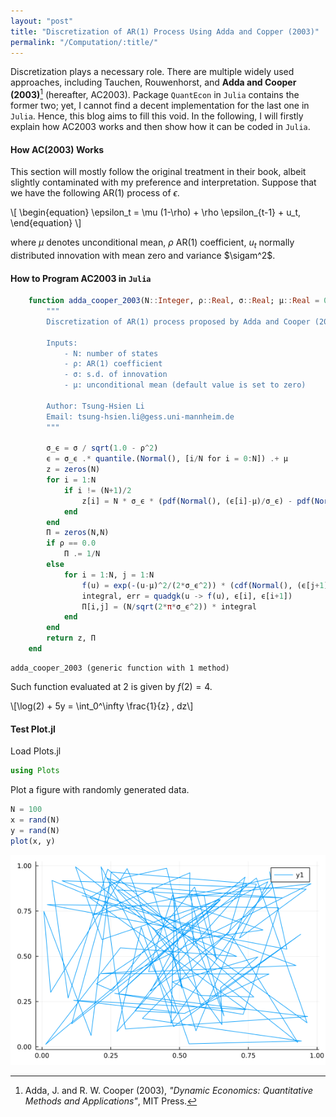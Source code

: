```yaml
---
layout: "post"
title: "Discretization of AR(1) Process Using Adda and Copper (2003)"
permalink: "/Computation/:title/"
---
```



Discretization plays a necessary role.
There are multiple widely used approaches, including Tauchen, Rouwenhorst, and **Adda and Cooper (2003)**[^1] (hereafter, AC2003).
Package `QuantEcon` in `Julia` contains the former two; yet, I cannot find a decent implementation for the last one in `Julia`.
Hence, this blog aims to fill this void.
In the following, I will firstly explain how AC2003 works and then show how it can be coded in `Julia`.

#### How AC(2003) Works

This section will mostly follow the original treatment in their book, albeit slightly contaminated with my preference and interpretation.
Suppose that we have the following AR(1) process of $\epsilon$.

\\[ \begin{equation} \epsilon_t = \mu (1-\rho) + \rho \epsilon_{t-1} + u_t, \end{equation} \\]

where $\mu$ denotes unconditional mean, $\rho$ AR(1) coefficient, $u_t$ normally distributed innovation with mean zero and variance $\sigam^2$.

#### How to Program AC2003 in `Julia`

```julia
    function adda_cooper_2003(N::Integer, ρ::Real, σ::Real; μ::Real = 0.0)
        """
        Discretization of AR(1) process proposed by Adda and Cooper (2003)

        Inputs:
            - N: number of states
            - ρ: AR(1) coefficient
            - σ: s.d. of innovation
            - μ: unconditional mean (default value is set to zero)

        Author: Tsung-Hsien Li
        Email: tsung-hsien.li@gess.uni-mannheim.de
        """

        σ_ϵ = σ / sqrt(1.0 - ρ^2)
        ϵ = σ_ϵ .* quantile.(Normal(), [i/N for i = 0:N]) .+ μ
        z = zeros(N)
        for i = 1:N
            if i != (N+1)/2
                z[i] = N * σ_ϵ * (pdf(Normal(), (ϵ[i]-μ)/σ_ϵ) - pdf(Normal(), (ϵ[i+1]-μ)/σ_ϵ)) + μ
            end
        end
        Π = zeros(N,N)
        if ρ == 0.0
            Π .= 1/N
        else
            for i = 1:N, j = 1:N
                f(u) = exp(-(u-μ)^2/(2*σ_ϵ^2)) * (cdf(Normal(), (ϵ[j+1]-μ*(1.0-ρ)-ρ*u)/σ) - cdf(Normal(), (ϵ[j]-μ*(1.0-ρ)-ρ*u)/σ))
                integral, err = quadgk(u -> f(u), ϵ[i], ϵ[i+1])
                Π[i,j] = (N/sqrt(2*π*σ_ϵ^2)) * integral
            end
        end
        return z, Π
    end
```

```
adda_cooper_2003 (generic function with 1 method)
```






Such function evaluated at 2 is given by $f(2) = 4$.

\\[\log(2) + 5y = \int_0^\infty \frac{1}{z} \, dz\\]

#### Test Plot.jl

Load Plots.jl

```julia
using Plots
```




Plot a figure with randomly generated data.

```julia
N = 100
x = rand(N)
y = rand(N)
plot(x, y)
```

![](/assets/figures/2021-08-04-discretization-of-AR(1)-process-using-Adda-and-Cooper-(2003)_4_1.png)



[^1]: Adda, J. and R. W. Cooper (2003), *"Dynamic Economics: Quantitative Methods and Applications"*, MIT Press.
